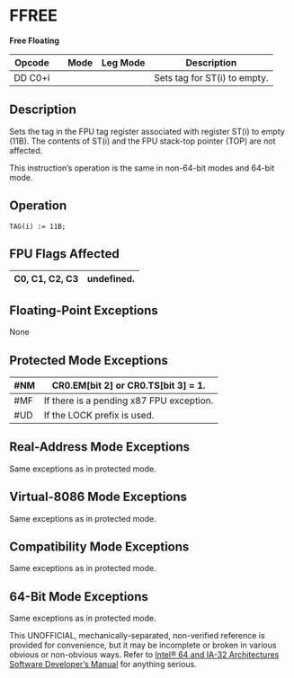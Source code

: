 # FFREE

**Free Floating**

| Opcode  |     | Mode | Leg Mode | Description                  |
| ------- | --- | ---- | -------- | ---------------------------- |
| DD C0+i |     |      |          | Sets tag for ST(i) to empty. |

## Description

Sets the tag in the FPU tag register associated with register ST(i) to empty (11B). The contents of ST(i) and the FPU stack-top pointer (TOP) are not affected.

This instruction’s operation is the same in non-64-bit modes and 64-bit mode.

## Operation

```
TAG(i) := 11B;

```

## FPU Flags Affected

| C0, C1, C2, C3 | undefined. |
| -------------- | ---------- |

## Floating-Point Exceptions

None

## Protected Mode Exceptions

| \#​NM  | CR0.EM[bit 2] or CR0.TS[bit 3] = 1.      |
| ------ | ---------------------------------------- |
| \#​​MF | If there is a pending x87 FPU exception. |
| #​​​UD | If the LOCK prefix is used.              |

## Real-Address Mode Exceptions

Same exceptions as in protected mode.

## Virtual-8086 Mode Exceptions

Same exceptions as in protected mode.

## Compatibility Mode Exceptions

Same exceptions as in protected mode.

## 64-Bit Mode Exceptions

Same exceptions as in protected mode.

This UNOFFICIAL, mechanically-separated, non-verified reference is provided for convenience, but it may be
incomplete or broken in various obvious or non-obvious
ways. Refer to [Intel® 64 and IA-32 Architectures Software Developer’s Manual](https://software.intel.com/en-us/download/intel-64-and-ia-32-architectures-sdm-combined-volumes-1-2a-2b-2c-2d-3a-3b-3c-3d-and-4) for anything serious.

